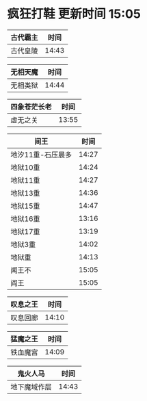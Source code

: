 # 疯狂打鞋 更新时间 15:05

| 古代霸主   | 时间    |
|--------|-------|
| 古代皇陵 | 14:43 |

| 无相天魔   | 时间    |
|--------|-------|
| 无相类狱 | 14:44 |

| 四象苍茫长老   | 时间    |
|--------|-------|
| 虚无之关 | 13:55 |

| 间王   | 时间    |
|--------|-------|
| 地汐11重-石压晨多 | 14:27 |
| 地狱10重 | 14:24 |
| 地狱11重 | 14:27 |
| 地狱13重 | 14:36 |
| 地狱15重 | 14:47 |
| 地狱16重 | 13:16 |
| 地狱17重 | 13:19 |
| 地狱3重 | 14:02 |
| 地狱重 | 14:13 |
| 闻王不 | 15:05 |
| 阎王 | 15:05 |

| 叹息之王   | 时间    |
|--------|-------|
| 叹息回廊 | 14:10 |

| 猛魔之王   | 时间    |
|--------|-------|
| 铁血魔宫 | 14:09 |

| 鬼火人马   | 时间    |
|--------|-------|
| 地下魔域作层 | 14:43 |
